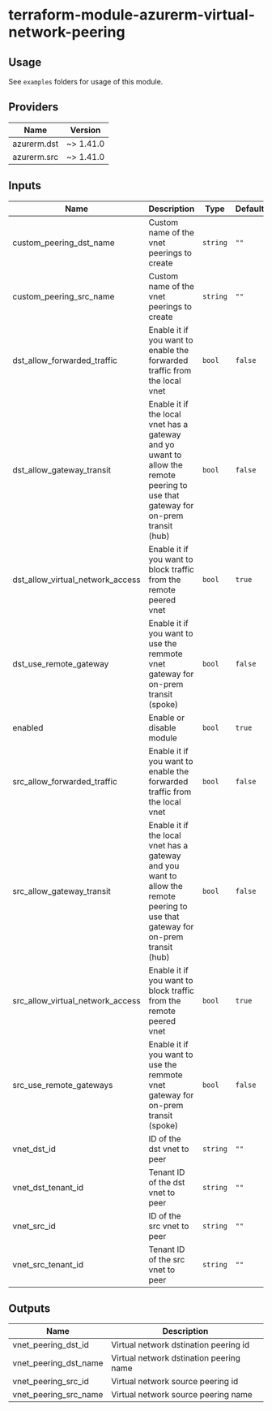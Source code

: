 # terraform-module-azurerm-virtual-network-peering

## Usage
See `examples` folders for usage of this module.

<!-- BEGINNING OF PRE-COMMIT-TERRAFORM DOCS HOOK -->
## Providers

| Name | Version |
|------|---------|
| azurerm.dst | ~> 1.41.0 |
| azurerm.src | ~> 1.41.0 |

## Inputs

| Name | Description | Type | Default | Required |
|------|-------------|------|---------|:-----:|
| custom\_peering\_dst\_name | Custom name of the vnet peerings to create | `string` | `""` | no |
| custom\_peering\_src\_name | Custom name of the vnet peerings to create | `string` | `""` | no |
| dst\_allow\_forwarded\_traffic | Enable it if you want to enable the forwarded traffic from the local vnet | `bool` | `false` | no |
| dst\_allow\_gateway\_transit | Enable it if the local vnet has a gateway and yo uwant to allow the remote peering to use that gateway for on-prem transit (hub) | `bool` | `false` | no |
| dst\_allow\_virtual\_network\_access | Enable it if you want to block traffic from the remote peered vnet | `bool` | `true` | no |
| dst\_use\_remote\_gateway | Enable it if you want to use the remmote vnet gateway for on-prem transit (spoke) | `bool` | `false` | no |
| enabled | Enable or disable module | `bool` | `true` | no |
| src\_allow\_forwarded\_traffic | Enable it if you want to enable the forwarded traffic from the local vnet | `bool` | `false` | no |
| src\_allow\_gateway\_transit | Enable it if the local vnet has a gateway and you want to allow the remote peering to use that gateway for on-prem transit (hub) | `bool` | `false` | no |
| src\_allow\_virtual\_network\_access | Enable it if you want to block traffic from the remote peered vnet | `bool` | `true` | no |
| src\_use\_remote\_gateways | Enable it if you want to use the remmote vnet gateway for on-prem transit (spoke) | `bool` | `false` | no |
| vnet\_dst\_id | ID of the dst vnet to peer | `string` | `""` | yes |
| vnet\_dst\_tenant\_id | Tenant ID of the dst vnet to peer | `string` | `""` | no |
| vnet\_src\_id | ID of the src vnet to peer | `string` | `""` | yes |
| vnet\_src\_tenant\_id | Tenant ID of the src vnet to peer | `string` | `""` | no |

## Outputs

| Name | Description |
|------|-------------|
| vnet\_peering\_dst\_id | Virtual network dstination peering id |
| vnet\_peering\_dst\_name | Virtual network dstination peering name |
| vnet\_peering\_src\_id | Virtual network source peering id |
| vnet\_peering\_src\_name | Virtual network source peering name |

<!-- END OF PRE-COMMIT-TERRAFORM DOCS HOOK -->
